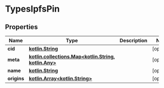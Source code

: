 # TypesIpfsPin

## Properties
Name | Type | Description | Notes
------------ | ------------- | ------------- | -------------
**cid** | [**kotlin.String**](.md) |  |  [optional]
**meta** | [**kotlin.collections.Map&lt;kotlin.String, kotlin.Any&gt;**](.md) |  |  [optional]
**name** | [**kotlin.String**](.md) |  |  [optional]
**origins** | [**kotlin.Array&lt;kotlin.String&gt;**](.md) |  |  [optional]
